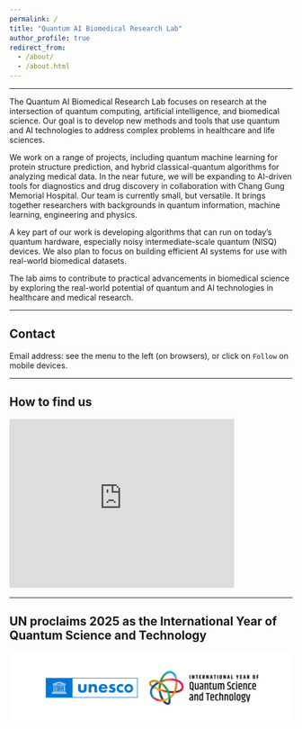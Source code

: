 ```yaml
---
permalink: /
title: "Quantum AI Biomedical Research Lab"
author_profile: true
redirect_from: 
  - /about/
  - /about.html
---
```


---

The Quantum AI Biomedical Research Lab focuses on research at the intersection of quantum computing, artificial intelligence, and biomedical science. Our goal is to develop new methods and tools that use quantum and AI technologies to address complex problems in healthcare and life sciences.

We work on a range of projects, including quantum machine learning for protein structure prediction, and hybrid classical-quantum algorithms for analyzing medical data. In the near future, we will be expanding to AI-driven tools for diagnostics and drug discovery in collaboration with Chang Gung Memorial Hospital. Our team is currently small, but versatile. It brings together researchers with backgrounds in quantum information, machine learning, engineering and physics.

A key part of our work is developing algorithms that can run on today’s quantum hardware, especially noisy intermediate-scale quantum (NISQ) devices. We also plan to focus on building efficient AI systems for use with real-world biomedical datasets.

The lab aims to contribute to practical advancements in biomedical science by exploring the real-world potential of quantum and AI technologies in healthcare and medical research. 

---


## Contact

Email address: see the menu to the left (on browsers), or click on `Follow` on mobile devices. 

---

## How to find us

<iframe src="https://www.google.com/maps/embed?pb=!1m18!1m12!1m3!1d3615.0409939182546!2d121.38737007358895!3d25.032682838347945!2m3!1f0!2f0!3f0!3m2!1i1024!2i768!4f13.1!3m3!1m2!1s0x3442a77b20328aab%3A0xae42f4645dfa2c3a!2sChang%20Gung%20University!5e0!3m2!1sen!2stw!4v1726981272927!5m2!1sen!2stw" width="400" height="300" style="border:0;" allowfullscreen="" loading="lazy" referrerpolicy="no-referrer-when-downgrade"></iframe>

---

## UN proclaims 2025 as the International Year of Quantum Science and Technology

![2025 - UN International Year of Quantum Science and Technology](images/UN-international-year-of-quantum.webp)

